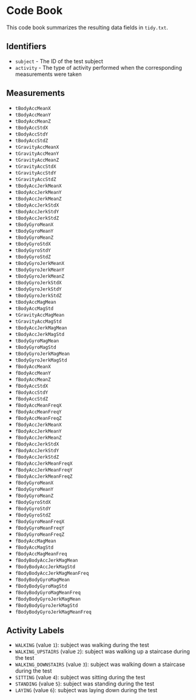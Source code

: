 # Code Book

 This code book summarizes the resulting data fields in `tidy.txt`.
 
 ## Identifiers
 
 * `subject` - The ID of the test subject
 * `activity` - The type of activity performed when the corresponding measurements were taken
 
 ## Measurements
 
 * `tBodyAccMeanX`
 * `tBodyAccMeanY`
 * `tBodyAccMeanZ`
 * `tBodyAccStdX`
 * `tBodyAccStdY`
 * `tBodyAccStdZ`
 * `tGravityAccMeanX`
 * `tGravityAccMeanY`
 * `tGravityAccMeanZ`
 * `tGravityAccStdX`
 * `tGravityAccStdY`
 * `tGravityAccStdZ`
 * `tBodyAccJerkMeanX`
 * `tBodyAccJerkMeanY`
 * `tBodyAccJerkMeanZ`
 * `tBodyAccJerkStdX`
 * `tBodyAccJerkStdY`
 * `tBodyAccJerkStdZ`
 * `tBodyGyroMeanX`
 * `tBodyGyroMeanY`
 * `tBodyGyroMeanZ`
 * `tBodyGyroStdX`
 * `tBodyGyroStdY`
 * `tBodyGyroStdZ`
 * `tBodyGyroJerkMeanX`
 * `tBodyGyroJerkMeanY`
 * `tBodyGyroJerkMeanZ`
 * `tBodyGyroJerkStdX`
 * `tBodyGyroJerkStdY`
 * `tBodyGyroJerkStdZ`
 * `tBodyAccMagMean`
 * `tBodyAccMagStd`
 * `tGravityAccMagMean`
 * `tGravityAccMagStd`
 * `tBodyAccJerkMagMean`
 * `tBodyAccJerkMagStd`
 * `tBodyGyroMagMean`
 * `tBodyGyroMagStd`
 * `tBodyGyroJerkMagMean`
 * `tBodyGyroJerkMagStd`
 * `fBodyAccMeanX`
 * `fBodyAccMeanY`
 * `fBodyAccMeanZ`
 * `fBodyAccStdX`
 * `fBodyAccStdY`
 * `fBodyAccStdZ`
 * `fBodyAccMeanFreqX`
 * `fBodyAccMeanFreqY`
 * `fBodyAccMeanFreqZ`
 * `fBodyAccJerkMeanX`
 * `fBodyAccJerkMeanY`
 * `fBodyAccJerkMeanZ`
 * `fBodyAccJerkStdX`
 * `fBodyAccJerkStdY`
 * `fBodyAccJerkStdZ`
 * `fBodyAccJerkMeanFreqX`
 * `fBodyAccJerkMeanFreqY`
 * `fBodyAccJerkMeanFreqZ`
 * `fBodyGyroMeanX`
 * `fBodyGyroMeanY`
 * `fBodyGyroMeanZ`
 * `fBodyGyroStdX`
 * `fBodyGyroStdY`
 * `fBodyGyroStdZ`
 * `fBodyGyroMeanFreqX`
 * `fBodyGyroMeanFreqY`
 * `fBodyGyroMeanFreqZ`
 * `fBodyAccMagMean`
 * `fBodyAccMagStd`
 * `fBodyAccMagMeanFreq`
 * `fBodyBodyAccJerkMagMean`
 * `fBodyBodyAccJerkMagStd`
 * `fBodyBodyAccJerkMagMeanFreq`
 * `fBodyBodyGyroMagMean`
 * `fBodyBodyGyroMagStd`
 * `fBodyBodyGyroMagMeanFreq`
 * `fBodyBodyGyroJerkMagMean`
 * `fBodyBodyGyroJerkMagStd`
 * `fBodyBodyGyroJerkMagMeanFreq`
 
 ## Activity Labels
 
 * `WALKING` (value `1`): subject was walking during the test
 * `WALKING_UPSTAIRS` (value `2`): subject was walking up a staircase during the test
 * `WALKING_DOWNSTAIRS` (value `3`): subject was walking down a staircase during the test
 * `SITTING` (value `4`): subject was sitting during the test
 * `STANDING` (value `5`): subject was standing during the test
 * `LAYING` (value `6`): subject was laying down during the test